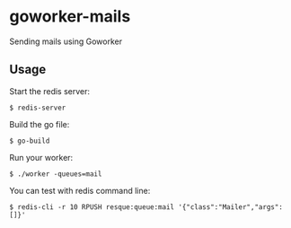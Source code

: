 # goworker-mails
Sending mails using Goworker

## Usage

Start the redis server:

```
$ redis-server
```

Build the go file:

```
$ go-build
```

Run your worker:

```
$ ./worker -queues=mail
```

You can test with redis command line:

```
$ redis-cli -r 10 RPUSH resque:queue:mail '{"class":"Mailer","args":[]}'
```